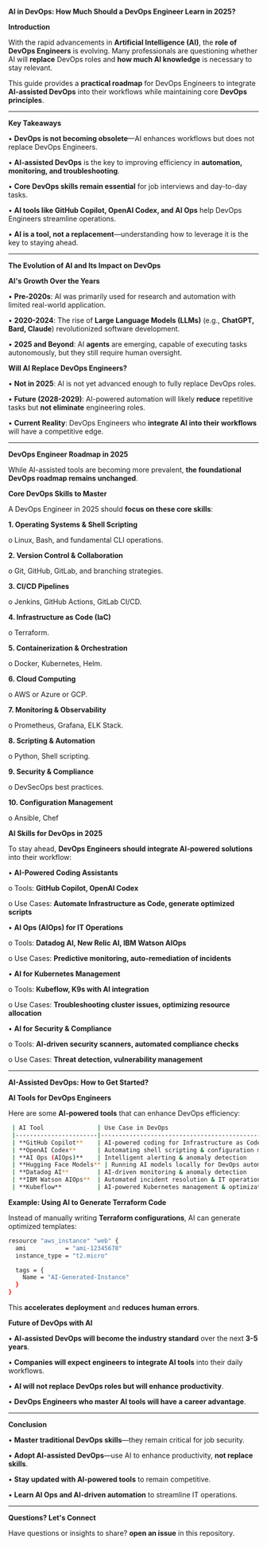 **AI in DevOps: How Much Should a DevOps Engineer Learn in 2025?**

**Introduction**

With the rapid advancements in **Artificial Intelligence (AI)**, the **role of DevOps Engineers** is evolving. Many professionals are questioning whether AI will **replace** DevOps roles and **how much AI knowledge** is necessary to stay relevant.

This guide provides a **practical roadmap** for DevOps Engineers to integrate **AI-assisted DevOps** into their workflows while maintaining core **DevOps principles**.

---

**Key Takeaways**

•	**DevOps is not becoming obsolete**—AI enhances workflows but does not replace DevOps Engineers.

•	**AI-assisted DevOps** is the key to improving efficiency in **automation, monitoring, and troubleshooting**.

•	**Core DevOps skills remain essential** for job interviews and day-to-day tasks.

•	**AI tools like GitHub Copilot, OpenAI Codex, and AI Ops** help DevOps Engineers streamline operations.

•	**AI is a tool, not a replacement**—understanding how to leverage it is the key to staying ahead.

---

**The Evolution of AI and Its Impact on DevOps**

**AI's Growth Over the Years**

•	**Pre-2020s**: AI was primarily used for research and automation with limited real-world application.

•	**2020-2024**: The rise of **Large Language Models (LLMs)** (e.g., **ChatGPT, Bard, Claude**) revolutionized software development.

•	**2025 and Beyond**: AI **agents** are emerging, capable of executing tasks autonomously, but they still require human oversight.

**Will AI Replace DevOps Engineers?**

•	**Not in 2025**: AI is not yet advanced enough to fully replace DevOps roles.

•	**Future (2028-2029)**: AI-powered automation will likely **reduce** repetitive tasks but **not eliminate** engineering roles.

•	**Current Reality**: DevOps Engineers who **integrate AI into their workflows** will have a competitive edge.

---

**DevOps Engineer Roadmap in 2025**

While AI-assisted tools are becoming more prevalent, **the foundational DevOps roadmap remains unchanged**.

**Core DevOps Skills to Master**

A DevOps Engineer in 2025 should **focus on these core skills**:

**1.	Operating Systems & Shell Scripting**

o	Linux, Bash, and fundamental CLI operations.

**2.	Version Control & Collaboration**

o	Git, GitHub, GitLab, and branching strategies.

**3.	CI/CD Pipelines**

o	Jenkins, GitHub Actions, GitLab CI/CD.

**4.	Infrastructure as Code (IaC)**

o	Terraform.

**5.	Containerization & Orchestration**

o	Docker, Kubernetes, Helm.

**6.	Cloud Computing**

o	AWS or Azure or GCP.

**7.	Monitoring & Observability**

o	Prometheus, Grafana, ELK Stack.

**8.	Scripting & Automation**

o	Python, Shell scripting.

**9.	Security & Compliance**

o	DevSecOps best practices.

**10. Configuration Management**

o Ansible, Chef

**AI Skills for DevOps in 2025**

To stay ahead, **DevOps Engineers should integrate AI-powered solutions** into their workflow:

•	**AI-Powered Coding Assistants**

o	Tools: **GitHub Copilot, OpenAI Codex**

o	Use Cases: **Automate Infrastructure as Code, generate optimized scripts**

•	**AI Ops (AIOps) for IT Operations**

o	Tools: **Datadog AI, New Relic AI, IBM Watson AIOps**

o	Use Cases: **Predictive monitoring, auto-remediation of incidents**

•	**AI for Kubernetes Management**

o	Tools: **Kubeflow, K9s with AI integration**

o	Use Cases: **Troubleshooting cluster issues, optimizing resource allocation**

•	**AI for Security & Compliance**

o	Tools: **AI-driven security scanners, automated compliance checks**

o	Use Cases: **Threat detection, vulnerability management**

---

**AI-Assisted DevOps: How to Get Started?**

**AI Tools for DevOps Engineers**

Here are some **AI-powered tools** that can enhance DevOps efficiency:

```sh
 | AI Tool               | Use Case in DevOps                                  |
 |-----------------------|----------------------------------------------------|
 | **GitHub Copilot**    | AI-powered coding for Infrastructure as Code      |
 | **OpenAI Codex**      | Automating shell scripting & configuration management |
 | **AI Ops (AIOps)**    | Intelligent alerting & anomaly detection          |
 | **Hugging Face Models** | Running AI models locally for DevOps automation |
 | **Datadog AI**        | AI-driven monitoring & anomaly detection          |
 | **IBM Watson AIOps**  | Automated incident resolution & IT operations    |
 | **Kubeflow**          | AI-powered Kubernetes management & optimization   |
```

**Example: Using AI to Generate Terraform Code**

Instead of manually writing **Terraform configurations**, AI can generate optimized templates:

```sh
resource "aws_instance" "web" {
  ami           = "ami-12345678"
  instance_type = "t2.micro"

  tags = {
    Name = "AI-Generated-Instance"
  }
}
```

This **accelerates deployment** and **reduces human errors**.


**Future of DevOps with AI**

•	**AI-assisted DevOps will become the industry standard** over the next **3-5 years**.

•	**Companies will expect engineers to integrate AI tools** into their daily workflows.

•	**AI will not replace DevOps roles but will enhance productivity**.

•	**DevOps Engineers who master AI tools will have a career advantage**.

---

**Conclusion**

•	**Master traditional DevOps skills**—they remain critical for job security.

•	**Adopt AI-assisted DevOps**—use AI to enhance productivity, **not replace skills**.

•	**Stay updated with AI-powered tools** to remain competitive.

•	**Learn AI Ops and AI-driven automation** to streamline IT operations.

---

**Questions? Let's Connect**

Have questions or insights to share? **open an issue** in this repository.
